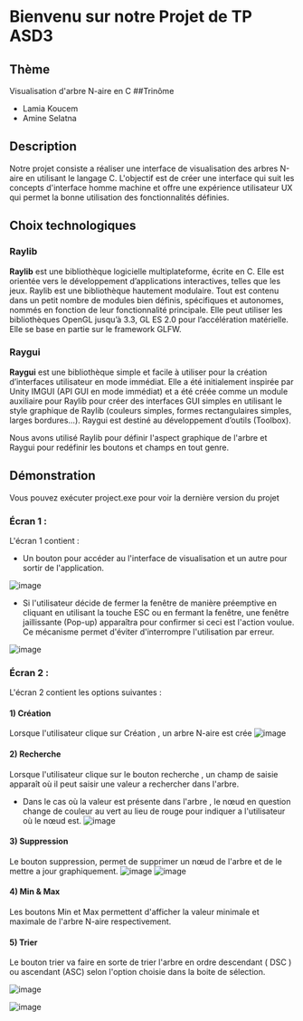 # Bienvenu sur notre Projet de TP ASD3

## Thème 

Visualisation d'arbre N-aire en C 
##Trinôme 

- Lamia Koucem
- Amine Selatna

  
## Description
Notre projet consiste a réaliser une interface de visualisation des arbres N-aire en utilisant le langage C. L'objectif est de créer une interface qui suit les concepts d'interface homme machine et offre une expérience utilisateur UX qui permet la bonne utilisation des fonctionnalités définies.

## Choix technologiques 
### Raylib
**Raylib** est une bibliothèque logicielle multiplateforme, écrite en C. Elle est orientée vers le développement d’applications interactives, telles que les jeux. Raylib est une bibliothèque hautement modulaire. Tout est contenu dans un petit nombre de modules bien définis, spécifiques et autonomes, nommés en fonction de leur fonctionnalité principale. Elle peut utiliser les bibliothèques OpenGL jusqu’à 3.3, GL ES 2.0 pour l’accélération matérielle. Elle se base en partie sur le framework GLFW.
### Raygui
**Raygui** est une bibliothèque simple et facile à utiliser pour la création d’interfaces utilisateur en mode immédiat. Elle a été initialement inspirée par Unity IMGUI (API GUI en mode immédiat) et a été créée comme un module auxiliaire pour Raylib pour créer des interfaces GUI simples en utilisant le style graphique de Raylib (couleurs simples, formes rectangulaires simples, larges bordures…). Raygui est destiné au développement d’outils (Toolbox).

Nous avons utilisé Raylib pour définir l'aspect graphique de l'arbre et Raygui pour redéfinir les boutons et champs en tout genre. 

## Démonstration 
Vous pouvez exécuter project.exe pour voir la dernière version du projet
### Écran 1 : 
L'écran 1 contient : 
- Un bouton pour accéder au l'interface de visualisation et un autre pour sortir de l'application.
  
![image](https://github.com/LemonLamo/Projet-algo-S3/assets/94323231/6fd6711c-0369-4eed-a879-b558123bd13c)

- Si l'utilisateur décide de fermer la fenêtre de manière préemptive en cliquant en utilisant la touche ESC ou en fermant la fenêtre, une fenêtre jaillissante (Pop-up) apparaîtra pour confirmer si ceci est l'action voulue. Ce mécanisme permet d'éviter d'interrompre l'utilisation par erreur.

![image](https://github.com/LemonLamo/Projet-algo-S3/assets/94323231/a2c4b74f-2751-4ed4-bab5-2b5f4bf958ae)

### Écran 2 : 
L'écran 2 contient les options suivantes : 

#### 1) Création 
Lorsque l'utilisateur clique sur Création , un arbre N-aire est crée 
![image](https://github.com/LemonLamo/Projet-algo-S3/assets/94323231/72e52312-4ae6-4144-9a4d-3389b5e551a1)

#### 2) Recherche 

Lorsque l'utilisateur clique sur le bouton recherche , un champ de saisie apparaît où il peut saisir une valeur a rechercher dans l'arbre. 
- Dans le cas où la valeur est présente dans l'arbre , le nœud en question change de couleur au vert au lieu de rouge pour indiquer a l'utilisateur où le nœud est. 
![image](https://github.com/LemonLamo/Projet-algo-S3/assets/94323231/8b7c3dd7-0fd2-4a76-aa92-f987c4cb82e1)

#### 3) Suppression 

Le bouton suppression, permet de supprimer un nœud de l'arbre et de le mettre a jour graphiquement. 
![image](https://github.com/LemonLamo/Projet-algo-S3/assets/94323231/75e4bcac-d929-4357-9664-82aaf8316bda)
![image](https://github.com/LemonLamo/Projet-algo-S3/assets/94323231/2eeb8326-9cb4-46b0-a562-69e54526a904)

#### 4) Min & Max 

Les boutons Min et Max permettent d'afficher la valeur minimale et maximale de l'arbre N-aire respectivement. 

#### 5) Trier 

Le bouton trier va faire en sorte de trier l'arbre en ordre descendant ( DSC ) ou ascendant (ASC) selon l'option choisie dans la boite de sélection. 

![image](https://github.com/LemonLamo/Projet-algo-S3/assets/94323231/b7a5d2a7-7d96-420c-82ec-4400bdafeaac)

![image](https://github.com/LemonLamo/Projet-algo-S3/assets/94323231/7b941122-a0d3-4a5c-9d13-6e31322abc0b)


